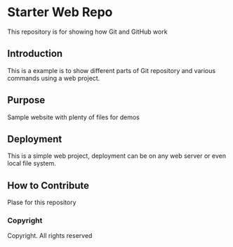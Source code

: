 # Starter Web Repo

This repository is for showing how Git and GitHub work

## Introduction

This is a example is to show different parts of Git repository and various commands using a web project.

## Purpose

Sample website with plenty of files for demos

## Deployment

This is a simple web project, deployment can be on any web server or even local file system.

## How to Contribute

Plase for this repository

### Copyright

Copyright. All rights reserved
